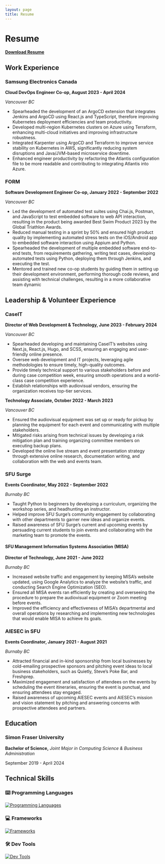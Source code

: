 ```yaml
---
layout: page
title: Resume
---
```


# Resume

[**Download Resume**](resume.pdf)

## Work Experience

### Samsung Electronics Canada

**Cloud DevOps Engineer Co-op, August 2023 - April 2024**

_Vancouver BC_

- Spearheaded the development of an ArgoCD extension that integrates Jenkins and ArgoCD using React.js and TypeScript, therefore improving Kubernetes deployment efficiencies and team productivity.
- Developed multi-region Kubernetes clusters on Azure using Terraform, enhancing multi-cloud initiatives and improving infrastructure robustness.
- Integrated Karpenter using ArgoCD and Terraform to improve service stability on Kubernetes in AWS, significantly reducing system disruptions and Java/JVM-based microservice downtime.
- Enhanced engineer productivity by refactoring the Atlantis configuration file to be more readable and contributing to integrating Atlantis into Azure.

### FORM

**Software Development Engineer Co-op, January 2022 - September 2022**

_Vancouver BC_

- Led the development of automated test suites using Chai.js, Postman, and JavaScript to test embedded software to web API interaction, resulting in the product being awarded Best Swim Product 2023 by the Global Triathlon Awards.
- Reduced manual testing in a sprint by 50% and ensured high product quality by implementing automated stress tests on the iOS/Android app to embedded software interaction using Appium and Python.
- Spearheaded the development of multiple embedded software end-to-end tests, from requirements gathering, writing test cases, developing automated tests using Python, deploying them through Jenkins, and executing the test.
- Mentored and trained new co-op students by guiding them in setting up their development environment, performing thorough code reviews, and assisting with technical challenges, resulting in a more collaborative team dynamic

## Leadership & Volunteer Experience

### CaseIT

**Director of Web Development & Technology, June 2023 - February 2024**

_Vancouver BC_

- Spearheaded developing and maintaining CaseIT’s websites using Next.js, React.js, Hugo, and SCSS, ensuring an engaging and user-friendly online presence.
- Oversee web development and IT projects, leveraging agile methodologies to ensure timely, high-quality outcomes.
- Provide timely technical support to various stakeholders before and during case competition week, ensuring smooth operations and a world-class case competition experience.
- Establish relationships with audiovisual vendors, ensuring the organization receives top-tier services.

**Technology Associate, October 2022 - March 2023**

_Vancouver BC_

- Ensured the audiovisual equipment was set up or ready for pickup by planning the equipment for each event and communicating with multiple stakeholders.
- Mitigated risks arising from technical issues by developing a risk mitigation plan and training organizing committee members on executing backup plans.
- Developed the online live stream and event presentation strategy through extensive online research, documentation writing, and collaboration with the web and events team.

### SFU Surge

**Events Coordinator, May 2022 - September 2022**

_Burnaby BC_

- Taught Python to beginners by developing a curriculum, organizing the workshop series, and headhunting an instructor.
- Helped improve SFU Surge’s community engagement by collaborating with other departments to garner new ideas and organize events.
- Raised awareness of SFU Surge’s current and upcoming events by persuading current students to join events and collaborating with the marketing team to promote the events.

#### SFU Management Information Systems Association (MISA)

**Director of Technology, June 2021 - June 2022**

_Burnaby BC_

- Increased website traffic and engagement by keeping MISA’s website updated, using Google Analytics to analyze the website’s traffic, and conducting Search Engine Optimization (SEO).
- Ensured all MISA events ran efficiently by creating and overseeing the procedure to prepare the audiovisual equipment or Zoom meeting before events.
- Improved the efficiency and effectiveness of MISA’s departmental and overall operations by researching and implementing new technologies that would enable MISA to achieve its goals.

### AIESEC in SFU

**Events Coordinator, January 2021 - August 2021**

_Burnaby BC_

- Attracted financial and in-kind sponsorship from local businesses by cold-emailing prospective sponsors and pitching event ideas to local business stakeholders, such as Quietly, Steve’s Poke Bar, and Freshprep.
- Maximized engagement and satisfaction of attendees on the events by scheduling the event itineraries, ensuring the event is punctual, and ensuring attendees stay engaged.
- Raised awareness of upcoming AIESEC events and AIESEC’s mission and vision statement by pitching and answering concerns with prospective attendees and partners.

## Education

### Simon Fraser University

**Bachelor of Science,** _Joint Major in Computing Science & Business Administration_

September 2019 - April 2024

## Technical Skills

### :keyboard: Programming Languages

[![Programming Languages](https://skillicons.dev/icons?i=python,ts,js,java,c,golang,terraform)](https://skillicons.dev)

### :computer: Frameworks

[![Frameworks](https://skillicons.dev/icons?i=vue,react,nodejs,express,next,nuxt,tailwind,prisma,spring)](https://skillicons.dev)

### :hammer_and_wrench: Dev Tools

[![Dev Tools](https://skillicons.dev/icons?i=bash,postman,github,git,jenkins,grafana,aws,gcp,azure,kubernetes,docker)](https://skillicons.dev)
